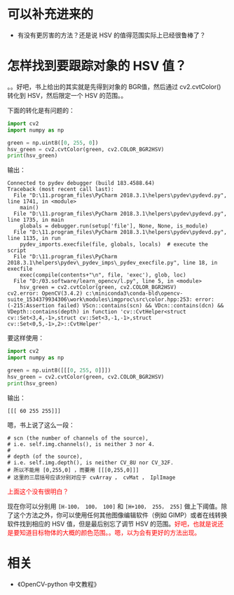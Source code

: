 
# 可以补充进来的

- 有没有更厉害的方法？还是说 HSV 的值得范围实际上已经很鲁棒了？

# 怎样找到要跟踪对象的 HSV 值？

。。好吧，书上给出的其实就是先得到对象的 BGR值，然后通过 cv2.cvtColor() 转化到 HSV，然后限定一个 HSV 的范围。。

下面的转化是有问题的：

```py
import cv2
import numpy as np

green = np.uint8([0, 255, 0])
hsv_green = cv2.cvtColor(green, cv2.COLOR_BGR2HSV)
print(hsv_green)
```

输出：

```
Connected to pydev debugger (build 183.4588.64)
Traceback (most recent call last):
  File "D:\11.program_files\PyCharm 2018.3.1\helpers\pydev\pydevd.py", line 1741, in <module>
    main()
  File "D:\11.program_files\PyCharm 2018.3.1\helpers\pydev\pydevd.py", line 1735, in main
    globals = debugger.run(setup['file'], None, None, is_module)
  File "D:\11.program_files\PyCharm 2018.3.1\helpers\pydev\pydevd.py", line 1135, in run
    pydev_imports.execfile(file, globals, locals)  # execute the script
  File "D:\11.program_files\PyCharm 2018.3.1\helpers\pydev\_pydev_imps\_pydev_execfile.py", line 18, in execfile
    exec(compile(contents+"\n", file, 'exec'), glob, loc)
  File "D:/03.software/learn_opencv/l.py", line 5, in <module>
    hsv_green = cv2.cvtColor(green, cv2.COLOR_BGR2HSV)
cv2.error: OpenCV(3.4.2) c:\miniconda3\conda-bld\opencv-suite_1534379934306\work\modules\imgproc\src\color.hpp:253: error: (-215:Assertion failed) VScn::contains(scn) && VDcn::contains(dcn) && VDepth::contains(depth) in function 'cv::CvtHelper<struct cv::Set<3,4,-1>,struct cv::Set<3,-1,-1>,struct cv::Set<0,5,-1>,2>::CvtHelper'
```

要这样使用：


```python
import cv2
import numpy as np

green = np.uint8([[[0, 255, 0]]])
hsv_green = cv2.cvtColor(green, cv2.COLOR_BGR2HSV)
print(hsv_green)
```

输出：

```
[[[ 60 255 255]]]
```

嗯，书上说了这么一段：

```
# scn (the number of channels of the source),
# i.e. self.img.channels(), is neither 3 nor 4.
#
# depth (of the source),
# i.e. self.img.depth(), is neither CV_8U nor CV_32F.
# 所以不能用 [0,255,0] ，而要用 [[[0,255,0]]]
# 这里的三层括号应该分别对应于 cvArray ， cvMat ， IplImage
```

<span style="color:red;">上面这个没有很明白？</span>



现在你可以分别用 `[H-100， 100， 100]` 和 `[H+100， 255， 255]` 做上下阈值。除了这个方法之外，你可以使用任何其他图像编辑软件（例如 GIMP）或者在线转换软件找到相应的 HSV 值，但是最后别忘了调节 HSV 的范围。<span style="color:red;">好吧，也就是说还是要知道目标物体的大概的颜色范围。。嗯，以为会有更好的方法出现。</span>


# 相关

- 《OpenCV-python 中文教程》
